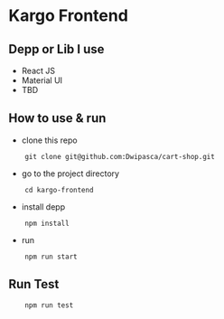# Kargo Frontend

## Depp or Lib I use

- React JS
- Material UI
- TBD

## How to use & run

- clone this repo

```
    git clone git@github.com:Dwipasca/cart-shop.git
```

- go to the project directory

```
    cd kargo-frontend
```

- install depp

```
    npm install
```

- run

```
    npm run start
```

## Run Test

```
    npm run test
```
